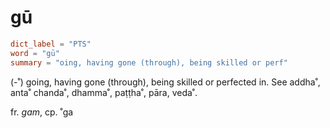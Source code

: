 # gū

``` toml
dict_label = "PTS"
word = "gū"
summary = "oing, having gone (through), being skilled or perf"
```

(\-˚) going, having gone (through), being skilled or perfected in. See addha˚, anta˚ chanda˚, dhamma˚, paṭṭha˚, pāra, veda˚.

fr. *gam*, cp. ˚ga

